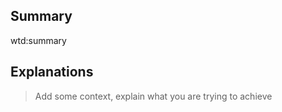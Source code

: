 ## Summary

wtd:summary

## Explanations

> Add some context, explain what you are trying to achieve
